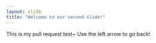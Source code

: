 ```yaml
---
layout: slide
title: "Welcome to our second slide!"
---
```

This is my pull request test~
Use the left arrow to go back!
